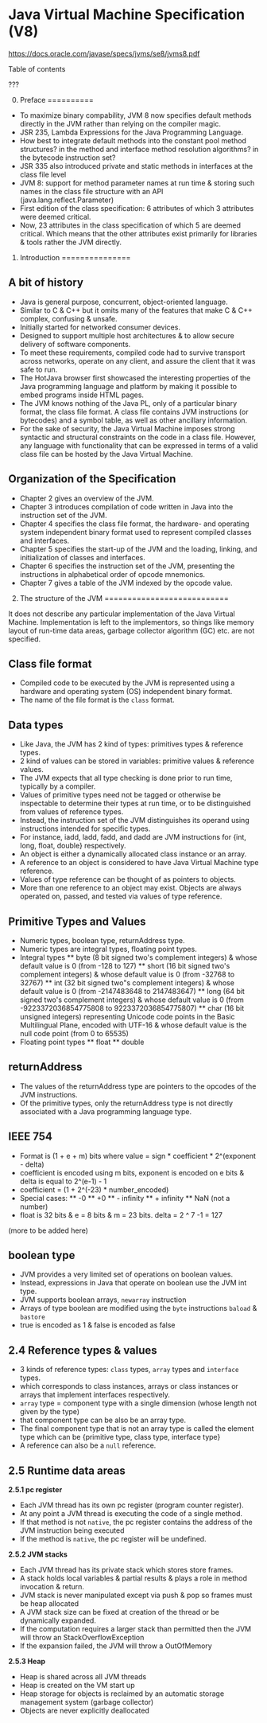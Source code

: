 Java Virtual Machine Specification (V8)
=======================================

https://docs.oracle.com/javase/specs/jvms/se8/jvms8.pdf

Table of contents

???


0. Preface
==========

* To maximize binary compability, JVM 8 now specifies default methods directly in the JVM rather than relying on the compiler magic.
* JSR 235, Lambda Expressions for the Java Programming Language.
* How best to integrate default methods into the constant pool method structures? in the method and interface method resolution algorithms? in the
bytecode instruction set?
* JSR 335 also introduced private and static methods in interfaces at the class file level
* JVM 8: support for method parameter names at run time & storing such names in the class file structure with an API (java.lang.reflect.Parameter)
* First edition of the class specification: 6 attributes of which 3 attributes were deemed critical.
* Now, 23 attributes in the class specification of which 5 are deemed critical. Which means that the other attributes exist primarily for libraries & tools
rather the JVM directly.


1. Introduction
===============

A bit of history
----------------

* Java is general purpose, concurrent, object-oriented language.
* Similar to C & C++ but it omits many of the features that make C & C++ complex, confusing & unsafe.
* Initially started for networked consumer devices.
* Designed to support multiple host architectures & to allow secure delivery of software components.
* To meet these requirements, compiled code had to survive transport across networks, operate on any client, and assure the client that it was safe to run.
* The HotJava browser first showcased the interesting properties of the Java programming language and platform by making it possible to embed programs inside HTML pages.
* The JVM knows nothing of the Java PL, only of a particular binary format, the class file format. A class file contains JVM instructions (or bytecodes) and a symbol table, as well as other ancillary information.
* For the sake of security, the Java Virtual Machine imposes strong syntactic and structural constraints on the code in a class file. However, any language with functionality that can be expressed in terms of a valid class file can be hosted by the Java Virtual Machine.

Organization of the Specification
---------------------------------

* Chapter 2 gives an overview of the JVM.
* Chapter 3 introduces compilation of code written in Java into the instruction set of the JVM.
* Chapter 4 specifies the class file format, the hardware- and operating system independent binary format used to represent compiled classes and interfaces.
* Chapter 5 specifies the start-up of the JVM and the loading, linking, and initialization of classes and interfaces.
* Chapter 6 specifies the instruction set of the JVM, presenting the instructions in alphabetical order of opcode mnemonics.
* Chapter 7 gives a table of the JVM indexed by the opcode value.


2. The structure of the JVM
===========================

It does not describe any particular implementation of the Java Virtual Machine. Implementation is left to the implementors, so
things like memory layout of run-time data areas, garbage collector algorithm (GC) etc. are not specified.

Class file format
-----------------

* Compiled code to be executed by the JVM is represented using a hardware and operating system (OS) independent binary format.
* The name of the file format is the `class` format.

Data types
----------

* Like Java, the JVM has 2 kind of types: primitives types & reference types.
* 2 kind of values can be stored in variables: primitive values & reference values.
* The JVM expects that all type checking is done prior to run time, typically by a compiler.
* Values of primitive types need not be tagged or otherwise be inspectable to determine their types at run time, or to be distinguished from values of reference types.
* Instead, the instruction set of the JVM distinguishes its operand using instructions intended for specific types.
* For instance, iadd, ladd, fadd, and dadd are JVM instructions for {int, long, float, double} respectively.
* An object is either a dynamically allocated class instance or an array.
* A reference to an object is considered to have Java Virtual Machine type reference.
* Values of type reference can be thought of as pointers to objects.
* More than one reference to an object may exist. Objects are always operated on, passed, and tested via values of type reference.


Primitive Types and Values
--------------------------

* Numeric types, boolean type, returnAddress type.
* Numeric types are integral types, floating point types.
* Integral types
** byte (8 bit signed two's complement integers) & whose default value is 0 (from -128 to 127)
** short (16 bit signed two's complement integers) & whose default value is 0 (from -32768 to 32767)
** int (32 bit signed two"s complement integers) & whose default value is 0 (from -2147483648 to 2147483647)
** long (64 bit signed two's complement integers)  & whose default value is 0 (from -9223372036854775808 to 9223372036854775807)
** char (16 bit unsigned integers) representing Unicode code points in the Basic Multilingual Plane, encoded with UTF-16 & whose default value is the null code point (from 0 to 65535)
* Floating point types
** float
** double

returnAddress
-------------

* The values of the returnAddress type are pointers to the opcodes of the JVM instructions.
* Of the primitive types, only the returnAddress type is not directly associated with a Java programming language type.


IEEE 754
--------

* Format is (1 + e + m) bits where value = sign * coefficient *  2^(exponent - delta)
* coefficient is encoded using m bits, exponent is encoded on e bits & delta is equal to 2^(e-1) - 1
* coefficient = (1 + 2^(-23) * number_encoded)
* Special cases:
** -0
** +0
** - infinity
** + infinity
** NaN (not a number)
* float is 32 bits & e = 8 bits & m = 23 bits. delta = 2 ^ 7 -1 = 127

(more to be added here)

boolean type
------------
* JVM provides a very limited set of operations on boolean values.
* Instead, expressions in Java that operate on boolean use the JVM int type.
* JVM supports boolean arrays, `newarray` instruction
* Arrays of type boolean are modified using the `byte` instructions `baload` & `bastore`
* true is encoded as 1 & false is encoded as false


2.4 Reference types & values
----------------------------

* 3 kinds of reference types: `class` types, `array` types and `interface` types.
* which corresponds to class instances, arrays or class instances or arrays that implement interfaces respectively.
* `array` type = component type with a single dimension (whose length not given by the type)
* that component type can be also be an array type.
* The final component type that is not an array type is called the element type which can be {primitive type, class type, interface type}
* A reference can also be a `null` reference.


2.5 Runtime data areas
----------------------

**2.5.1 pc register**

* Each JVM thread has its own pc register (program counter register).
* At any point a JVM thread is executing the code of a single method.
* If that method is not `native`, the pc register contains the address of the JVM instruction being executed
* If the method is `native`, the pc register will be undefined.

**2.5.2 JVM stacks**

* Each JVM thread has its private stack which stores store frames.
* A stack holds local variables & partial results & plays a role in method invocation & return.
* JVM stack is never manipulated except via push & pop so frames must be heap allocated
* A JVM stack size can be fixed at creation of the thread or be dynamically expanded.
* If the computation requires a larger stack than permitted then the JVM will throw an StackOverflowException
* If the expansion failed, the JVM will throw a OutOfMemory

**2.5.3 Heap**

* Heap is shared across all JVM threads
* Heap is created on the VM start up
* Heap storage for objects is reclaimed by an automatic storage management system (garbage collector)
* Objects are never explicitly deallocated




